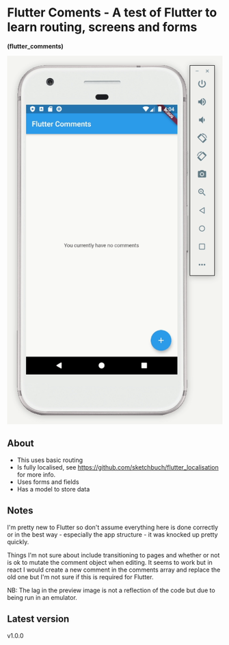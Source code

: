# Flutter Coments - A test of Flutter to learn routing, screens and forms

**(flutter_comments)**

![alt text](https://raw.githubusercontent.com/sketchbuch/flutter_comments/master/docs/images/preview.gif 'Flutter Comments')

## About

- This uses basic routing
- Is fully localised, see https://github.com/sketchbuch/flutter_localisation for more info.
- Uses forms and fields
- Has a model to store data

## Notes

I'm pretty new to Flutter so don't assume everything here is done correctly or in the best way - especially the app structure - it was knocked up pretty quickly.

Things I'm not sure about include transitioning to pages and whether or not is ok to mutate the comment object when editing. It seems to work but in react I would create a new comment in the comments array and replace the old one but I'm not sure if this is required for Flutter.

NB: The lag in the preview image is not a reflection of the code but due to being run in an emulator.

## Latest version

v1.0.0
